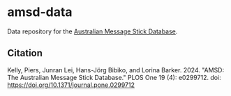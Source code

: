 # amsd-data
Data repository for the <a href="https://amsd.clld.org">Australian Message Stick Database</a>.

## Citation
Kelly, Piers, Junran Lei, Hans-Jörg Bibiko, and Lorina Barker. 2024.
"AMSD: The Australian Message Stick Database."
PLOS One 19 (4): e0299712.
doi: <a href="https://doi.org/10.1371/journal.pone.0299712">https://doi.org/10.1371/journal.pone.0299712</a>
